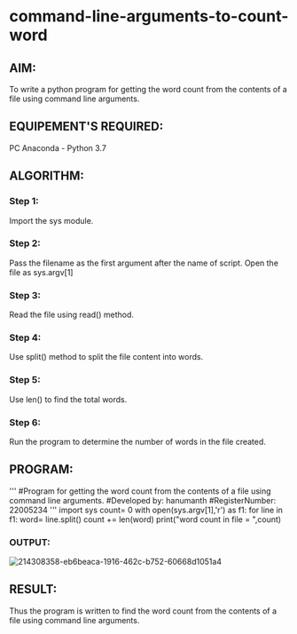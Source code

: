 # command-line-arguments-to-count-word
## AIM:
To write a python program for getting the word count from the contents of a file using command line arguments.
## EQUIPEMENT'S REQUIRED: 
PC
Anaconda - Python 3.7
## ALGORITHM: 
### Step 1:
Import the sys module.
### Step 2: 
Pass the filename as the first argument after the name of script. Open the file as sys.argv[1]
### Step 3: 
Read the file using read() method.
### Step 4:  
Use split() method to split the file content into words.
### Step 5: 
Use len() to find the total words.
### Step 6: 
Run the program to determine the number of words in the file created.
## PROGRAM:
'''
#Program for getting the word count from the contents of a file using command line arguments.
#Developed by: hanumanth
#RegisterNumber: 22005234
'''
import sys
count= 0
with open(sys.argv[1],'r') as f1:
    for line in f1:
        word= line.split()
        count += len(word)
print("word count in file = ",count)
### OUTPUT:
![214308358-eb6beaca-1916-462c-b752-60668d1051a4](https://user-images.githubusercontent.com/121033192/214796978-05e1cd76-1942-4037-943d-8e22f7f1dcba.png)



## RESULT:
Thus the program is written to find the word count from the contents of a file using command line arguments.

